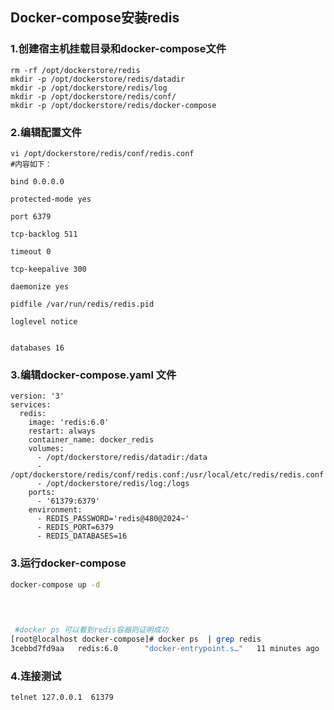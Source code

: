 ## Docker-compose安装redis

### 1.创建宿主机挂载目录和docker-compose文件

```
rm -rf /opt/dockerstore/redis
mkdir -p /opt/dockerstore/redis/datadir
mkdir -p /opt/dockerstore/redis/log
mkdir -p /opt/dockerstore/redis/conf/
mkdir -p /opt/dockerstore/redis/docker-compose
```



### 2.编辑配置文件

```
vi /opt/dockerstore/redis/conf/redis.conf
#内容如下：

bind 0.0.0.0
 
protected-mode yes
 
port 6379
 
tcp-backlog 511
 
timeout 0
 
tcp-keepalive 300
 
daemonize yes

pidfile /var/run/redis/redis.pid
 
loglevel notice
 
 
databases 16

```



### 3.编辑**docker-compose.yaml** 文件

```
version: '3'
services:
  redis:
    image: 'redis:6.0'
    restart: always
    container_name: docker_redis
    volumes:
      - /opt/dockerstore/redis/datadir:/data
      - /opt/dockerstore/redis/conf/redis.conf:/usr/local/etc/redis/redis.conf
      - /opt/dockerstore/redis/log:/logs
    ports:
      - '61379:6379'
	environment:
      - REDIS_PASSWORD='redis@480@2024~'
      - REDIS_PORT=6379
      - REDIS_DATABASES=16
```



### 3.运行docker-compose

```bash
docker-compose up -d


 
 
 #docker ps 可以看到redis容器则证明成功
[root@localhost docker-compose]# docker ps  | grep redis
3cebbd7fd9aa   redis:6.0      "docker-entrypoint.s…"   11 minutes ago   Up 11 minutes   0.0.0.0:61379->6379/tcp, :::61379->6379/tcp     docker_redis
```

### 4.连接测试

```bash
telnet 127.0.0.1  61379

```

